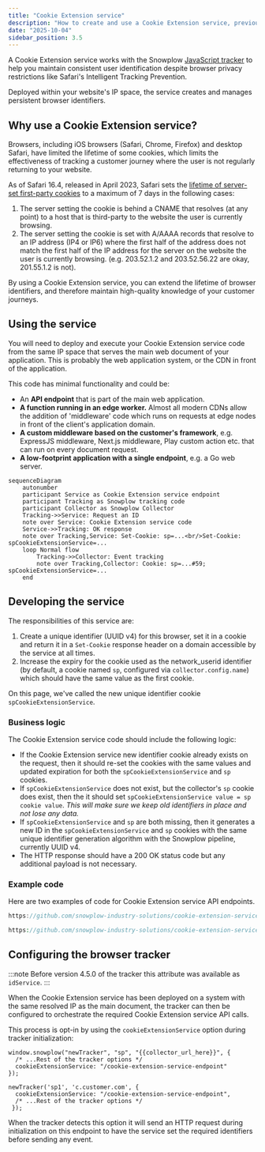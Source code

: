 ```yaml
---
title: "Cookie Extension service"
description: "How to create and use a Cookie Extension service, previously known as ID service, to mitigate against ITP"
date: "2025-10-04"
sidebar_position: 3.5
---
```


A Cookie Extension service works with the Snowplow [JavaScript tracker](/docs/sources/trackers/web-trackers/index.md) to help you maintain consistent user identification despite browser privacy restrictions like Safari's Intelligent Tracking Prevention.

Deployed within your website's IP space, the service creates and manages persistent browser identifiers.

## Why use a Cookie Extension service?

Browsers, including iOS browsers (Safari, Chrome, Firefox) and desktop Safari, have limited the lifetime of some cookies, which limits the effectiveness of tracking a customer journey where the user is not regularly returning to your website.

As of Safari 16.4, released in April 2023, Safari sets the [lifetime of server-set first-party cookies](https://webkit.org/tracking-prevention/#cname-and-third-party-ip-address-cloaking-defense) to a maximum of 7 days in the following cases:

1. The server setting the cookie is behind a CNAME that resolves (at any point) to a host that is third-party to the website the user is currently browsing.
2. The server setting the cookie is set with A/AAAA records that resolve to an IP address (IP4 or IP6) where the first half of the address does not match the first half of the IP address for the server on the website the user is currently browsing. (e.g. 203.52.1.2 and 203.52.56.22 are okay, 201.55.1.2 is not).

By using a Cookie Extension service, you can extend the lifetime of browser identifiers, and therefore maintain high-quality knowledge of your customer journeys.

## Using the service

You will need to deploy and execute your Cookie Extension service code from the same IP space that serves the main web document of your application. This is probably the web application system, or the CDN in front of the application.

This code has minimal functionality and could be:

- An **API endpoint** that is part of the main web application.
- **A function running in an edge worker.** Almost all modern CDNs allow the addition of 'middleware' code which runs on requests at edge nodes in front of the client's application domain.
- **A custom middleware based on the customer's framework**, e.g. ExpressJS middleware, Next.js middleware, Play custom action etc. that can run on every document request.
- **A low-footprint application with a single endpoint**, e.g. a Go web server.

```mermaid
sequenceDiagram
    autonumber
    participant Service as Cookie Extension service endpoint
    participant Tracking as Snowplow tracking code
    participant Collector as Snowplow Collector
    Tracking->>Service: Request an ID
    note over Service: Cookie Extension service code
    Service->>Tracking: OK response
    note over Tracking,Service: Set-Cookie: sp=...<br/>Set-Cookie: spCookieExtensionService=...
    loop Normal flow
        Tracking->>Collector: Event tracking
        note over Tracking,Collector: Cookie: sp=...#59; spCookieExtensionService=...
    end
```

## Developing the service

The responsibilities of this service are:
1. Create a unique identifier (UUID v4) for this browser, set it in a cookie and return it in a `Set-Cookie` response header on a domain accessible by the service at all times.
2. Increase the expiry for the cookie used as the network_userid identifier (by default, a cookie named `sp`, configured via `collector.config.name`) which should have the same value as the first cookie.

On this page, we've called the new unique identifier cookie  `spCookieExtensionService`.

### Business logic

The Cookie Extension service code should include the following logic:

- If the Cookie Extension service new identifier cookie already exists on the request, then it should re-set the cookies with the same values and updated expiration for both the `spCookieExtensionService` and `sp` cookies.
- If `spCookieExtensionService` does not exist, but the collector's `sp` cookie does exist, then the it should set `spCookieExtensionService value = sp cookie value`. _This will make sure we keep old identifiers in place and not lose any data._
- If `spCookieExtensionService` and `sp` are both missing, then it generates a new ID in the `spCookieExtensionService` and `sp` cookies with the same unique identifier generation algorithm with the Snowplow pipeline, currently UUID v4.
- The HTTP response should have a 200 OK status code but any additional payload is not necessary.

### Example code

Here are two examples of code for Cookie Extension service API endpoints.

<Tabs groupId="cookie-extension-service" queryString>
<TabItem value="nextjs" label="Next.js TypeScript" default>

```ts reference
https://github.com/snowplow-industry-solutions/cookie-extension-service-examples/blob/main/examples/typescript/Next.js/api-route.ts
```

</TabItem>
<TabItem value="php" label="PHP">

```php reference
https://github.com/snowplow-industry-solutions/cookie-extension-service-examples/blob/main/examples/php/wordpress/api-route.php
```

</TabItem>

</Tabs>

## Configuring the browser tracker

:::note
Before version 4.5.0 of the tracker this attribute was available as `idService`.
:::

When the Cookie Extension service has been deployed on a system with the same resolved IP as the main document, the tracker can then be configured to orchestrate the required Cookie Extension service API calls.

This process is opt-in by using the `cookieExtensionService` option during tracker initialization:

<Tabs groupId="platform" queryString>
  <TabItem value="js" label="JavaScript (tag)" default>

```tsx
window.snowplow("newTracker", "sp", "{{collector_url_here}}", {
  /* ...Rest of the tracker options */
  cookieExtensionService: "/cookie-extension-service-endpoint"
});
```

  </TabItem>
  <TabItem value="browser" label="Browser (npm)">

```tsx
newTracker('sp1', 'c.customer.com', {
  cookieExtensionService: "/cookie-extension-service-endpoint",
  /* ...Rest of the tracker options */
 });
```

  </TabItem>
</Tabs>

When the tracker detects this option it will send an HTTP request during initialization on this endpoint to have the service set the required identifiers before sending any event.
